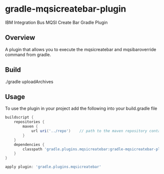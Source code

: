 # gradle-mqsicreatebar-plugin
IBM Integration Bus MQSI Create Bar Gradle Plugin

Overview
--------

A plugin that allows you to execute the mqsicreatebar and mqsibaroverride command from gradle.

Build
-----

./gradle uploadArchives

Usage
-----

To use the plugin in your project add the following into your build.gradle file

```groovy
buildscript {
    repositories {
        maven {
            url uri('../repo')    // path to the maven repository containing the plugin
        }
    }
    dependencies {
        classpath 'gradle.plugins.mqsicreatebar:gradle-mqsicreatebar-plugin:1.0'
    }
}

apply plugin: 'gradle.plugins.mqsicreatebar'
```
